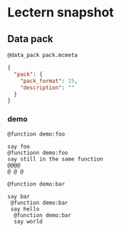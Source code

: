 # Lectern snapshot

## Data pack

`@data_pack pack.mcmeta`

```json
{
  "pack": {
    "pack_format": 15,
    "description": ""
  }
}
```

### demo

`@function demo:foo`

```mcfunction
say foo
@functionn demo:foo
say still in the same function
@@@@
@ @ @
```

`@function demo:bar`

```mcfunction
say bar
 @function demo:bar
 say hello
  @function demo:bar
  say world
```
